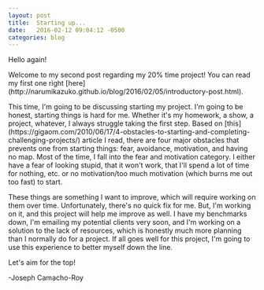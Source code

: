```yaml
---
layout: post
title:  Starting up...
date:   2016-02-12 09:04:12 -0500
categories: blog
---
```

<p>Hello again!</p>

<p>Welcome to my second post regarding my 20% time project! You can read my first one right [here](http://narumikazuko.github.io/blog/2016/02/05/introductory-post.html).</p>

<p>This time, I'm going to be discussing starting my project. I'm going to be honest, starting things is hard for me. Whether it's my homework, a show, a project, whatever, I always struggle taking the first step. Based on [this](https://gigaom.com/2010/06/17/4-obstacles-to-starting-and-completing-challenging-projects/) article I read, there are four major obstacles that prevents one from starting things: fear, avoidance, motivation, and having no map. Most of the time, I fall into the fear and motivation category. I either have a fear of looking stupid, that it won't work, that I'll spend a lot of time for nothing, etc. or no motivation/too much motivation (which burns me out too fast) to start.</p>

<p>These things are something I want to improve, which will require working on them over time. Unfortunately, there's no quick fix for me. But, I'm working on it, and this project will help me improve as well. I have my benchmarks down, I'm emailing my potential clients very soon, and I'm working on a solution to the lack of resources, which is honestly much more planning than I normally do for a project. If all goes well for this project, I'm going to use this experience to better myself down the line.</p>

<p>Let's aim for the top!</p>

<p>-Joseph Camacho-Roy</p>
